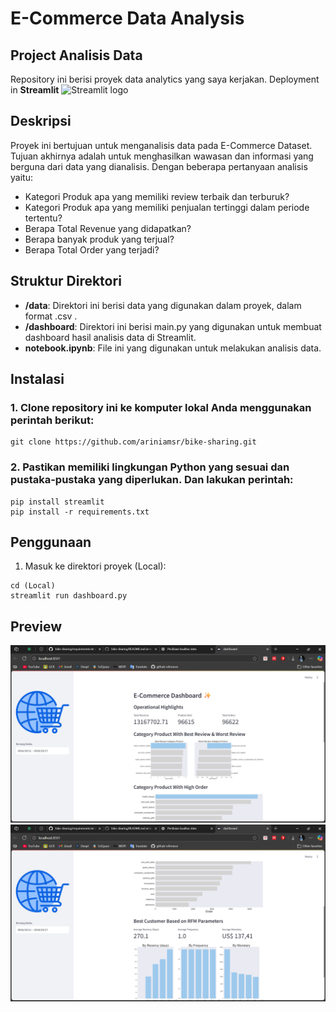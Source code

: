# E-Commerce Data Analysis

## Project Analisis Data

Repository ini berisi proyek data analytics yang saya kerjakan. Deployment in **Streamlit** <img src="https://user-images.githubusercontent.com/7164864/217935870-c0bc60a3-6fc0-4047-b011-7b4c59488c91.png" alt="Streamlit logo"></img>

## Deskripsi

Proyek ini bertujuan untuk menganalisis data pada E-Commerce Dataset. Tujuan akhirnya adalah untuk menghasilkan wawasan dan informasi yang berguna dari data yang dianalisis.
Dengan beberapa pertanyaan analisis yaitu:
- Kategori Produk apa yang memiliki review terbaik dan terburuk?
- Kategori Produk apa yang memiliki penjualan tertinggi dalam periode tertentu?
- Berapa Total Revenue yang didapatkan?
- Berapa banyak produk yang terjual?
- Berapa Total Order yang terjadi?


## Struktur Direktori

- **/data**: Direktori ini berisi data yang digunakan dalam proyek, dalam format .csv .
- **/dashboard**: Direktori ini berisi main.py yang digunakan untuk membuat dashboard hasil analisis data di Streamlit.
- **notebook.ipynb**: File ini yang digunakan untuk melakukan analisis data.

## Instalasi

### 1. Clone repository ini ke komputer lokal Anda menggunakan perintah berikut:

   ```shell
   git clone https://github.com/ariniamsr/bike-sharing.git
   ```

### 2. Pastikan memiliki lingkungan Python yang sesuai dan pustaka-pustaka yang diperlukan. Dan lakukan perintah:

  ```shell
  pip install streamlit
  pip install -r requirements.txt
  ```

## Penggunaan
1. Masuk ke direktori proyek (Local):

 ```shell
 cd (Local)
 streamlit run dashboard.py
 ```

## Preview
![E-Commerce Data Analysis Streamlit Preview 1](https://github.com/ricardosimor/Data-Analyst-Project---Dicoding/blob/bcbd19661207b7daa074a80471bc45aa13fb4ec2/Preview1.png)
![E-Commerce Data Analysis Streamlit Preview 2](https://github.com/ricardosimor/Data-Analyst-Project---Dicoding/blob/bcbd19661207b7daa074a80471bc45aa13fb4ec2/Preview2.png)


